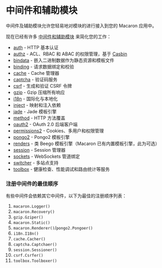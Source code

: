 # 中间件和辅助模块

中间件及辅助模块允许您轻易地对模块的进行接入到您的 Macaron 应用中。

现在已经有许多 [中间件和辅助模块](https://github.com/go-macaron) 来简化您的工作：

- [auth](https://github.com/go-macaron/auth) - HTTP 基本认证
- [authz](https://github.com/go-macaron/authz) - ACL、RBAC 和 ABAC 的权限管理，基于 [Casbin](https://github.com/casbin/casbin)
- [bindata](bindata.md) - 嵌入二进制数据作为静态资源和模板文件
- [binding](binding.md) - 请求数据绑定和校验
- [cache](cache.md) - Cache 管理器
- [captcha](captcha.md) - 验证码服务
- [csrf](csrf.md) - 生成和验证 CSRF 令牌
- [gzip](gzip.md) - Gzip 压缩所有响应
- [i18n](i18n.md) - 国际化与本地化
- [inject](https://github.com/go-macaron/inject) - 映射和注入依赖
- [jade](https://github.com/go-macaron/jade) - Jade 模板引擎
- [method](https://github.com/go-macaron/method) - HTTP 方法覆盖
- [oauth2](https://github.com/go-macaron/oauth2) - OAuth 2.0 后端客户端
- [permissions2](https://github.com/xyproto/permissions2) - Cookies、多用户和权限管理
- [pongo2](https://github.com/go-macaron/pongo2) - Pongo2 模板引擎
- [renders](https://github.com/go-macaron/renders) - 类 Beego 模板引擎（Macaron 已有内置模板引擎，此为可选）
- [session](session.md) - Session 管理器
- [sockets](https://github.com/go-macaron/sockets) - WebSockets 管道绑定
- [switcher](switcher.md) - 多站点支持
- [toolbox](https://github.com/go-macaron/toolbox) - 健康检查、性能调试和路由统计等服务

### 注册中间件的最佳顺序

有些中间件会依赖其它中间件，以下为最佳的注册顺序列表：

1. `macaron.Logger()`
2. `macaron.Recovery()`
3. `gzip.Gziper()`
4. `macaron.Static()`
5. `macaron.Renderer()`/`pongo2.Pongoer()`
6. `i18n.I18n()`
7. `cache.Cacher()`
8. `captcha.Captchaer()`
9. `session.Sessioner()`
10. `csrf.Csrfer()`
11. `toolbox.Toolboxer()`
